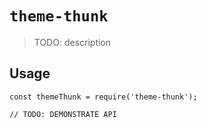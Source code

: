 # `theme-thunk`

> TODO: description

## Usage

```
const themeThunk = require('theme-thunk');

// TODO: DEMONSTRATE API
```
